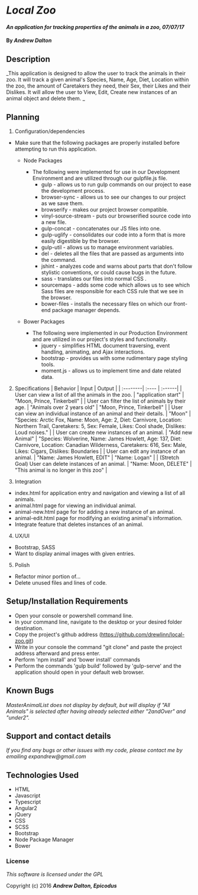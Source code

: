 # _Local Zoo_

#### _An application for tracking properties of the animals in a zoo, 07/07/17_

#### By _**Andrew Dalton**_

## Description

_This application is designed to allow the user to track the animals in their zoo. It will track a given animal's Species, Name, Age, Diet, Location within the zoo, the amount of Caretakers they need, their Sex, their Likes and their Dislikes. It will allow the user to View, Edit, Create new instances of an animal object and delete them. _

## Planning

1. Configuration/dependencies

  * Make sure that the following packages are properly installed before attempting to run this application.

    * Node Packages
      * The following were implemented for use in our Development Environment and are utilized through our gulpfile.js file.
        * gulp - allows us to run gulp commands on our project to ease the development process.
        * browser-sync - allows us to see our changes to our project as we save them.
        * browserify - makes our project browser compatible.
        * vinyl-source-stream - puts our browserified source code into a new file.
        * gulp-concat - concatenates our JS files into one.
        * gulp-uglify - consolidates our code into a form that is more easily digestible by the browser.
        * gulp-util - allows us to manage environment variables.
        * del - deletes all the files that are passed as arguments into the command.
        * jshint - analyzes code and warns about parts that don't follow stylistic conventions, or could cause bugs in the future.
        * sass - translates our files into normal CSS .
        * sourcemaps - adds some code which allows us to see which Sass files are responsible for each CSS rule that we see in the browser.
        * bower-files - installs the necessary files on which our front-end package manager depends.

    * Bower Packages
      * The following were implemented in our Production Environment and are utilized in our project's styles and functionality.
        * jquery - simplifies HTML document traversing, event handling, animating, and Ajax interactions.
        * bootstrap - provides us with some rudimentary page styling tools.
        * moment.js - allows us to implement time and date related data.

  2. Specifications
  | Behavior | Input | Output |
  | :--------| :---- | :------|
  | User can view a list of all the animals in the zoo. | "application start" | "Moon, Prince, Tinkerbell" |
  | User can filter the list of animals by their age. | "Animals over 2 years old" | "Moon, Prince, Tinkerbell" |
  | User can view an individual instance of an animal and their details. | "Moon" | "Species: Arctic Fox, Name: Moon, Age: 2, Diet: Carnivore, Location: Northern Trail, Caretakers: 5, Sex: Female, Likes: Cool shade, Dislikes: Loud noises." |
  | User can create new instances of an animal. | "Add new Animal" | "Species: Wolverine, Name: James Howlett, Age: 137, Diet: Carnivore, Location: Canadian Wilderness, Caretakers: 616, Sex: Male, Likes: Cigars, Dislikes: Boundaries |
  | User can edit any instance of an animal. | "Name: James Howlett, EDIT" | "Name: Logan" |
  | (Stretch Goal) User can delete instances of an animal. | "Name: Moon, DELETE" | "This animal is no longer in this zoo" |

3. Integration
  * index.html for application entry and navigation and viewing a list of all animals.
  * animal.html page for viewing an individual animal.
  * animal-new.html page for for adding a new instance of an animal.
  * animal-edit.html page for modifying an existing animal's information.
  * Integrate feature that deletes instances of an animal.

4. UX/UI
  * Bootstrap, SASS
  * Want to display animal images with given entries.

5. Polish
  * Refactor minor portion of...
  * Delete unused files and lines of code.

## Setup/Installation Requirements

* Open your console or powershell command line.
* In your command line, navigate to the desktop or your desired folder destination.
* Copy the project's github address (https://github.com/drewlinn/local-zoo.git)
* Write in your console the command "git clone" and paste the project address afterward and press enter.
* Perform 'npm install' and 'bower install' commands
* Perform the commands 'gulp build' followed by 'gulp-serve' and the application should open in your default web browser.

## Known Bugs

_MasterAnimalList does not display by default, but will display if "All Animals" is selected after having already selected either "2andOver" and "under2"._

## Support and contact details

_If you find any bugs or other issues with my code, please contact me by emailing expandrew@gmail.com_

## Technologies Used

  * HTML
  * Javascript
  * Typescript
  * Angular2
  * jQuery
  * CSS
  * SCSS
  * Bootstrap
  * Node Package Manager
  * Bower

### License

*This software is licensed under the GPL*

Copyright (c) 2016 **_Andrew Dalton, Epicodus_**
